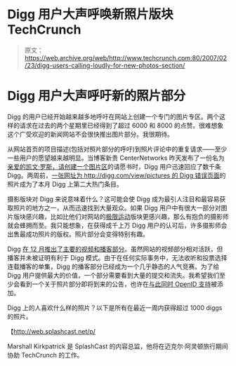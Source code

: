# Digg 用户大声呼唤新照片版块 TechCrunch

> 原文：<https://web.archive.org/web/http://www.techcrunch.com:80/2007/02/23/digg-users-calling-loudly-for-new-photos-section/>

# Digg 用户大声呼吁新的照片部分

Digg 的用户已经开始越来越多地呼吁在网站上创建一个专门的图片专区。两个这样的请求在过去的两个星期里已经得到了超过 6000 和 8000 的点赞。很难想象这个广受欢迎的新闻网站不会很快推出图片部分。我很期待。

从网站首页的项目描述(包括对照片部分的呼吁)到照片评论中的重复请求——至少一些用户的愿望越来越明显。当博客新贵 CenterNetworks 昨天发布了一份名为[亲爱的凯文·罗斯，请创建一个图片区](https://web.archive.org/web/20221006013033/http://centernetworks.com/dear-kevin-rose-please-create-a-photo-section-petition)的请愿书时，Digg 用户迅速回应了数千条 Digg。两周前，[一张网址为 http://digg.com/view/pictures 的 Digg 错误页面](https://web.archive.org/web/20221006013033/http://digg.com/design/Digg_Needs_a_Picture_Section)的照片成为了本月 Digg 上第二大热门条目。

摄影版块对 Digg 来说意味着什么？这可能会使 Digg 成为最引人注目和最容易获取照片的地方之一，从而迅速找到大量观众。如果 Digg 用户中有很大一部分对图片版块感兴趣，比如比他们对网站的[极限运动](https://web.archive.org/web/20221006013033/http://digg.com/extreme_sports)版块更感兴趣，那么有抱负的摄影师就会蜂拥而至。我只能想象，在获得成千上万 Digg 用户的认可后，许多摄影师会出售最成功照片的版权。照片部分会变得特别有趣。

Digg [在 12 月推出了主要的视频和播客部分](https://web.archive.org/web/20221006013033/http://www.beta.techcrunch.com/2006/12/18/digg-breaks-away-from-all-news-focus/)。虽然网站的视频部分相对活跃，但播客并未被证明有利于 Digg 模式。由于在任何实际事务中，无法收听和投票选择连载播客的单集，Digg 的播客部分已经成为一个几乎静态的人气竞赛。为了给 Digg 用户提供最大的价值，一个部分需要看到大量的提交和流失。我希望我们至少会看到一个关于照片部分即将到来的公告，也许在[与此同时 OpenID 支持](https://web.archive.org/web/20221006013033/http://www.beta.techcrunch.com/2007/02/20/kevin-rose-at-fowa-digg-adopts-openid/)被添加。

Digg 上的人喜欢什么样的照片？以下是所有在最近一周内获得超过 1000 diggs 的照片。

【http://web.splashcast.net/p/ 

Marshall Kirkpatrick 是 SplashCast 的内容总监，他将在迈克尔·阿灵顿旅行期间协助 TechCrunch 的工作。